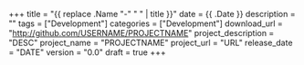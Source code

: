 +++
title = "{{ replace .Name "-" " " | title }}"
date = {{ .Date }}
description = ""
tags = ["Development"]
categories = ["Development"]
download_url = "http://github.com/USERNAME/PROJECTNAME"
project_description = "DESC"
project_name = "PROJECTNAME"
project_url = "URL"
release_date = "DATE"
version = "0.0"
draft = true
+++
